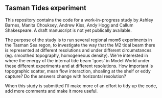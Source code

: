 ## Tasman Tides experiment

This repository contains the code for a work-in-progress study by Ashley Barnes, Manita Chouksey, Andrew Kiss, Andy Hogg and Callum Shakespeare. A draft manuscript is not yet publically available.

The purpose of the study is to run several regional mom6 experiments in the Tasman Sea regon, to investigate the way that the M2 tidal beam there is represented at different resolutions and under different circumstances (eg. smoothed topography, homogeneous density). We're interested in where the energy of the internal tide beam 'goes' in Model World under these different experiments and at different resolutions. How important is topographic scatter, mean flow interaction, shoaling at the shelf or eddy capture? Do the answers change with horizontal resolution?

When this study is submitted I'll make more of an effort to tidy up the code, add more comments and make it more useful. 
